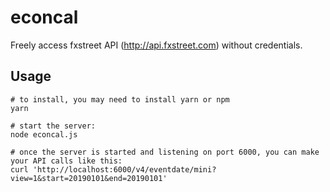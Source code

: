 # econcal

Freely access fxstreet API (<http://api.fxstreet.com>) without credentials.

## Usage

```
# to install, you may need to install yarn or npm
yarn

# start the server:
node econcal.js

# once the server is started and listening on port 6000, you can make your API calls like this:
curl 'http://localhost:6000/v4/eventdate/mini?view=1&start=20190101&end=20190101'
```
